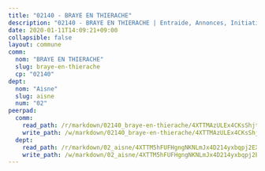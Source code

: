 ```yaml
---
title: "02140 - BRAYE EN THIERACHE"
description: "02140 - BRAYE EN THIERACHE | Entraide, Annonces, Initiatives"
date: 2020-01-11T14:09:21+09:00
collapsible: false
layout: commune
comm:
  nom: "BRAYE EN THIERACHE"
  slug: braye-en-thierache
  cp: "02140"
dept:
  nom: "Aisne"
  slug: aisne
  num: "02"
peerpad:
  comm:
    read_path: /r/markdown/02140_braye-en-thierache/4XTTMAzULEx4CKsShjt9y1244Y8ncvxZM1Q1RfAeWSdSAn9Q3
    write_path: /w/markdown/02140_braye-en-thierache/4XTTMAzULEx4CKsShjt9y1244Y8ncvxZM1Q1RfAeWSdSAn9Q3-K3TgUStE9kwadozbAfURwpcTmjwvVQYqRhmSyKydiDX1o6CAu3fwg1nXnjcQboiujkjnjPTRNdwVivTcpmgWJLvEffbQduwQ6jhrR8N5NNGZox1HYDiWZdqopqGyX167BBRsuByy
  dept:
    read_path: /r/markdown/02_aisne/4XTTM5hFUFHgngNKNLmJx4D214yxbqpj2EXK5CBjZ5LZF3zAf
    write_path: /w/markdown/02_aisne/4XTTM5hFUFHgngNKNLmJx4D214yxbqpj2EXK5CBjZ5LZF3zAf-K3TgUfAP6D753WPagZBnpcFgyCUpnZXNhrQsKU6J8qon6wxmFCHD5kB3GMzCYyJmAGHN58p9qgKDhnEgSAuHEK3wjVXSJoUkHyn6Vb7T2aNZ2y6ez5BMkQCEQxoUkfyK9J3TXU3M
---
```


